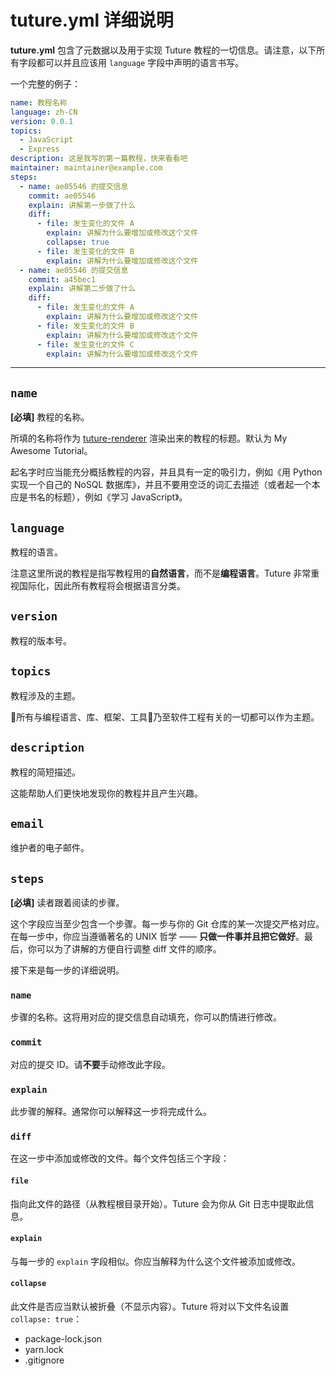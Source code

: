 # tuture.yml 详细说明

**tuture.yml** 包含了元数据以及用于实现 Tuture 教程的一切信息。请注意，以下所有字段都可以并且应该用 `language` 字段中声明的语言书写。

一个完整的例子：

```yaml
name: 教程名称
language: zh-CN
version: 0.0.1
topics:
  - JavaScript
  - Express
description: 这是我写的第一篇教程，快来看看吧
maintainer: maintainer@example.com
steps:
  - name: ae05546 的提交信息
    commit: ae05546
    explain: 讲解第一步做了什么
    diff:
      - file: 发生变化的文件 A
        explain: 讲解为什么要增加或修改这个文件
        collapse: true
      - file: 发生变化的文件 B
        explain: 讲解为什么要增加或修改这个文件
  - name: ae05546 的提交信息
    commit: a45bec1
    explain: 讲解第二步做了什么
    diff:
      - file: 发生变化的文件 A
        explain: 讲解为什么要增加或修改这个文件
      - file: 发生变化的文件 B
        explain: 讲解为什么要增加或修改这个文件
      - file: 发生变化的文件 C
        explain: 讲解为什么要增加或修改这个文件
```

---

## `name`

**[必填]** 教程的名称。

所填的名称将作为 [tuture-renderer](https://github.com/tutureproject/renderer) 渲染出来的教程的标题。默认为 My Awesome Tutorial。

起名字时应当能充分概括教程的内容，并且具有一定的吸引力，例如《用 Python 实现一个自己的 NoSQL 数据库》，并且不要用空泛的词汇去描述（或者起一个本应是书名的标题），例如《学习 JavaScript》。

## `language`

教程的语言。

注意这里所说的教程是指写教程用的**自然语言**，而不是**编程语言**。Tuture 非常重视国际化，因此所有教程将会根据语言分类。

## `version`

教程的版本号。

## `topics`

教程涉及的主题。

所有与编程语言、库、框架、工具乃至软件工程有关的一切都可以作为主题。

## `description`

教程的简短描述。

这能帮助人们更快地发现你的教程并且产生兴趣。

## `email`

维护者的电子邮件。

## `steps`

**[必填]** 读者跟着阅读的步骤。

这个字段应当至少包含一个步骤。每一步与你的 Git 仓库的某一次提交严格对应。在每一步中，你应当遵循著名的 UNIX 哲学 —— **只做一件事并且把它做好**。最后，你可以为了讲解的方便自行调整 diff 文件的顺序。

接下来是每一步的详细说明。

### `name`

步骤的名称。这将用对应的提交信息自动填充，你可以酌情进行修改。

### `commit`

对应的提交 ID。请**不要**手动修改此字段。

### `explain`

此步骤的解释。通常你可以解释这一步将完成什么。

### `diff`

在这一步中添加或修改的文件。每个文件包括三个字段：

#### `file`

指向此文件的路径（从教程根目录开始）。Tuture 会为你从 Git 日志中提取此信息。

#### `explain`

与每一步的 `explain` 字段相似。你应当解释为什么这个文件被添加或修改。

#### `collapse`

此文件是否应当默认被折叠（不显示内容）。Tuture 将对以下文件名设置 `collapse: true`：

- package-lock.json
- yarn.lock
- .gitignore
